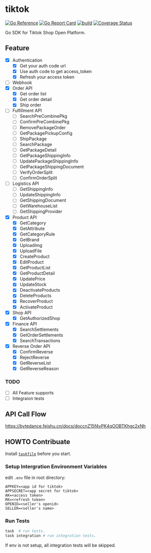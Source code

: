 # tiktok

[![Go Reference](https://pkg.go.dev/badge/github.com/ipfans/tiktok-sdk.svg)](https://pkg.go.dev/github.com/ipfans/tiktok-sdk)
[![Go Report Card](https://goreportcard.com/badge/github.com/ipfans/tiktok-sdk)](https://goreportcard.com/report/github.com/ipfans/tiktok-sdk)
[![build](https://github.com/ipfans/tiktok/actions/workflows/ci.yml/badge.svg)](https://github.com/ipfans/tiktok/actions/workflows/ci.yml)
[![Coverage Status](https://coveralls.io/repos/github/ipfans/tiktok/badge.svg?branch=master)](https://coveralls.io/github/ipfans/tiktok?branch=master)

Go SDK for Tiktok Shop Open Platform.

## Feature

- [x] Authentication
  - [x] Get your auth code url
  - [x] Use auth code to get access_token
  - [x] Refresh your access token
- [ ] Webhook
- [x] Order API
  - [x] Get order list
  - [x] Get order detail
  - [x] Ship order
- [ ] Fulfillment API
  - [ ] SearchPreCombinePkg
  - [ ] ConfirmPreCombinePkg
  - [ ] RemovePackageOrder
  - [ ] GetPackagePickupConfig
  - [ ] ShipPackage
  - [ ] SearchPackage
  - [ ] GetPackageDetail
  - [ ] GetPackageShippingInfo
  - [ ] UpdatePackageShippingInfo
  - [ ] GetPackageShippingDocument
  - [ ] VerifyOrderSplit
  - [ ] ConfirmOrderSplit
- [ ] Logistics API
  - [ ] GetShippingInfo
  - [ ] UpdateShippingInfo
  - [ ] GetShippingDocument
  - [ ] GetWarehouseList
  - [ ] GetShippingProvider
- [x] Product API
  - [x] GetCategory
  - [x] GetAttribute
  - [x] GetCategoryRule
  - [x] GetBrand
  - [x] UploadImg
  - [x] UploadFile
  - [x] CreateProduct
  - [x] EditProduct
  - [x] GetProductList
  - [x] GetProductDetail
  - [x] UpdatePrice
  - [x] UpdateStock
  - [x] DeactivateProducts
  - [x] DeleteProducts
  - [x] RecoverProduct
  - [x] ActivateProduct
- [x] Shop API
  - [x] GetAuthorizedShop
- [x] Finance API
  - [x] SearchSettlements
  - [x] GetOrderSettlements
  - [x] SearchTransactions
- [x] Reverse Order API
  - [x] ConfirmReverse
  - [x] RejectReverse
  - [x] GetReverseList
  - [x] GetReverseReason

### TODO

- [ ] All Feature supports
- [ ] Integraion tests

## API Call Flow

https://bytedance.feishu.cn/docs/doccnZ15f4vPK4qOOBTKhgc2xNh

## HOWTO Contribuate

Install [`taskfile`](https://taskfile.dev) before you start.

### Setup Intergration Environment Variables

edit `.env` file in root directory:

```env
APPKEY=<app id for tiktok>
APPSECRET=<app secret for tiktok>
AK=<access token>
RK=<refresh token>
OPENID=<seller's openid>
SELLER=<seller's name>
```
### Run Tests

```bash
task  # run tests.
task integration # run integration tests.
```

If env is not setup, all integration tests will be skipped.
